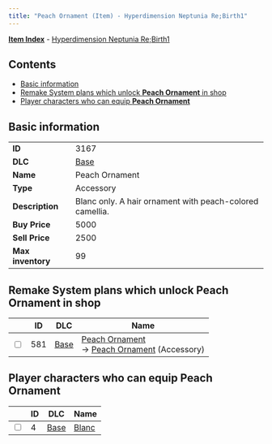 ```yaml
---
title: "Peach Ornament (Item) - Hyperdimension Neptunia Re;Birth1"
---
```


[**Item Index**](/neptunia/rb1/item/index.html) - [Hyperdimension Neptunia Re;Birth1](/neptunia/rb1)

## Contents

- [Basic information](#basic-information)
- [Remake System plans which unlock **Peach Ornament** in shop](#remake-system-plans-which-unlock-peach-ornament-in-shop)
- [Player characters who can equip **Peach Ornament**](#player-characters-who-can-equip-peach-ornament)

## Basic information

|   |   |
| -- | -- |
| **ID** | 3167 |
| **DLC** | [Base](/neptunia/rb1/dlc/1-base.html) |
| **Name** | Peach Ornament |
| **Type** | Accessory |
| **Description** | Blanc only. A hair ornament with peach-colored camellia. |
| **Buy Price** | 5000 |
| **Sell Price** | 2500 |
| **Max inventory** | 99 |


## Remake System plans which unlock **Peach Ornament** in shop

|    | ID | DLC | Name |
| -- | -- | --- | ---- |
| <input type="checkbox" id="rb1-remake-1-581" class="trackbox" /> | 581 | [Base](/neptunia/rb1/dlc/1-base.html) | [Peach Ornament](/neptunia/rb1/remake/1-581-peach-ornament.html)<br /> → [Peach Ornament](/neptunia/rb1/item/1-3167-peach-ornament.html) (Accessory) |


## Player characters who can equip **Peach Ornament**

|    | ID | DLC | Name |
| -- | -- | --- | ---- |
| <input type="checkbox" id="rb1-player-1-4" class="trackbox" /> | 4 | [Base](/neptunia/rb1/dlc/1-base.html) | [Blanc](/neptunia/rb1/player/1-4-blanc.html) |
